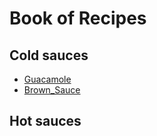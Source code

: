 # Book of Recipes

## Cold sauces
* [Guacamole](guacamole.md)
* [Brown_Sauce](brown_sauce.md)

## Hot sauces
